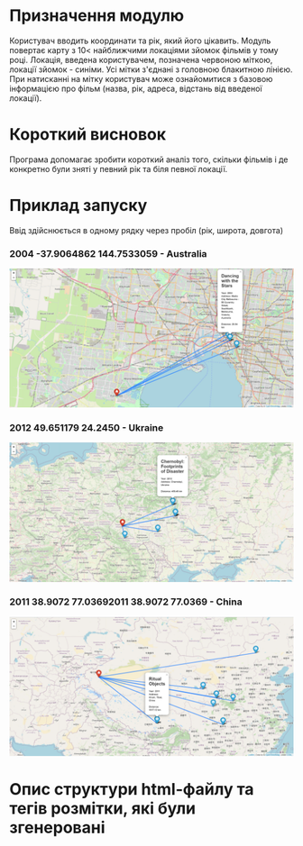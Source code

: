 # Призначення модулю

Користувач вводить координати та рік, який його цікавить. Модуль
повертає карту з 10< найближчими локаціями зйомок фільмів у тому році.
Локація, введена користувачем, позначена червоною міткою, локації зйомок - синіми.
Усі мітки з'єднані з головною блакитною лінією. При натисканні на мітку
користувач може ознайомитися з базовою інформацією про фільм (назва, рік, адреса, відстань
від введеної локації).

# Короткий висновок

Програма допомагає зробити короткий аналіз того, скільки фільмів і де конкретно
були зняті у певний рік та біля певної локації. 

# Приклад запуску

Ввід здійснюється в одному рядку через пробіл (рік, широта, довгота)

### 2004 -37.9064862 144.7533059 - Australia
![text](Australia.jpg?raw=true "text")
### 2012 49.651179 24.2450 - Ukraine
![text](Ukraine.jpg?raw=true "text")
### 2011 38.9072 77.03692011 38.9072 77.0369 - China
![text](China.jpg?raw=true "text")
# Опис структури html-файлу та тегів розмітки, які були згенеровані
